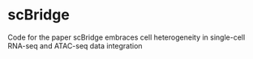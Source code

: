 # scBridge
Code for the paper scBridge embraces cell heterogeneity in single-cell RNA-seq and ATAC-seq data integration
